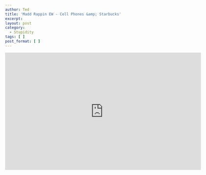 ```yaml
---
author: Ted
title: 'Madd Rappin EW - Cell Phones &amp; Starbucks'
excerpt:
layout: post
category:
  - Stupidity
tags: [ ]
post_format: [ ]
---
```


<iframe class="youtube-player" type="text/html" width="640" height="385"
src="http://www.youtube.com/embed/XFxcretrPJE" frameborder="0"></iframe>

